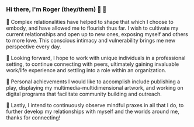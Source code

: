 ### Hi there, I'm Roger (they/them) 👋 🦐

🌱 Complex relationalities have helped to shape that which I choose to embody, and have allowed me to flourish thus far. I wish to cultivate my current relationships and open up to new ones, exposing myself and others to more love. This conscious intimacy and vulnerability brings me new perspective every day.

💭 Looking forward, I hope to work with unique individuals in a professional setting, to continue connecting with peers, ultimately gaining invaluable work/life experience and settling into a role within an organization.

📖 Personal achievements I would like to accomplish include publishing a play, displaying my multimedia-multidimensional artwork, and working on digital programs that facilitate community building and outreach.

🧠 Lastly, I intend to continuously observe mindful praxes in all that I do, to further develop my relationships with myself and the worlds around me, thanks for connecting!
